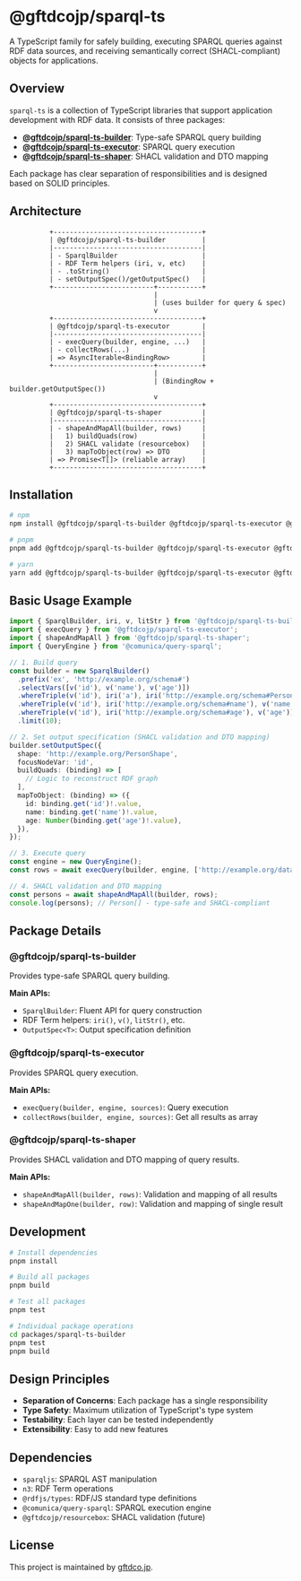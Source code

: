 # @gftdcojp/sparql-ts

A TypeScript family for safely building, executing SPARQL queries against RDF data sources, and receiving semantically correct (SHACL-compliant) objects for applications.

## Overview

`sparql-ts` is a collection of TypeScript libraries that support application development with RDF data. It consists of three packages:

- **[@gftdcojp/sparql-ts-builder](./packages/sparql-ts-builder/)**: Type-safe SPARQL query building
- **[@gftdcojp/sparql-ts-executor](./packages/sparql-ts-executor/)**: SPARQL query execution
- **[@gftdcojp/sparql-ts-shaper](./packages/sparql-ts-shaper/)**: SHACL validation and DTO mapping

Each package has clear separation of responsibilities and is designed based on SOLID principles.

## Architecture

```
          +-------------------------------------+
          | @gftdcojp/sparql-ts-builder         |
          |-------------------------------------|
          | - SparqlBuilder                     |
          | - RDF Term helpers (iri, v, etc)    |
          | - .toString()                       |
          | - setOutputSpec()/getOutputSpec()   |
          +-------------------------+-----------+
                                    |
                                    | (uses builder for query & spec)
                                    v
          +-------------------------------------+
          | @gftdcojp/sparql-ts-executor        |
          |-------------------------------------|
          | - execQuery(builder, engine, ...)   |
          | - collectRows(...)                  |
          | => AsyncIterable<BindingRow>        |
          +-------------------------+-----------+
                                    |
                                    | (BindingRow + builder.getOutputSpec())
                                    v
          +-------------------------------------+
          | @gftdcojp/sparql-ts-shaper          |
          |-------------------------------------|
          | - shapeAndMapAll(builder, rows)     |
          |   1) buildQuads(row)                |
          |   2) SHACL validate (resourcebox)   |
          |   3) mapToObject(row) => DTO        |
          | => Promise<T[]> (reliable array)    |
          +-------------------------------------+
```

## Installation

```bash
# npm
npm install @gftdcojp/sparql-ts-builder @gftdcojp/sparql-ts-executor @gftdcojp/sparql-ts-shaper

# pnpm
pnpm add @gftdcojp/sparql-ts-builder @gftdcojp/sparql-ts-executor @gftdcojp/sparql-ts-shaper

# yarn
yarn add @gftdcojp/sparql-ts-builder @gftdcojp/sparql-ts-executor @gftdcojp/sparql-ts-shaper
```

## Basic Usage Example

```typescript
import { SparqlBuilder, iri, v, litStr } from '@gftdcojp/sparql-ts-builder';
import { execQuery } from '@gftdcojp/sparql-ts-executor';
import { shapeAndMapAll } from '@gftdcojp/sparql-ts-shaper';
import { QueryEngine } from '@comunica/query-sparql';

// 1. Build query
const builder = new SparqlBuilder()
  .prefix('ex', 'http://example.org/schema#')
  .selectVars([v('id'), v('name'), v('age')])
  .whereTriple(v('id'), iri('a'), iri('http://example.org/schema#Person'))
  .whereTriple(v('id'), iri('http://example.org/schema#name'), v('name'))
  .whereTriple(v('id'), iri('http://example.org/schema#age'), v('age'))
  .limit(10);

// 2. Set output specification (SHACL validation and DTO mapping)
builder.setOutputSpec({
  shape: 'http://example.org/PersonShape',
  focusNodeVar: 'id',
  buildQuads: (binding) => [
    // Logic to reconstruct RDF graph
  ],
  mapToObject: (binding) => ({
    id: binding.get('id')!.value,
    name: binding.get('name')!.value,
    age: Number(binding.get('age')!.value),
  }),
});

// 3. Execute query
const engine = new QueryEngine();
const rows = await execQuery(builder, engine, ['http://example.org/data.ttl']);

// 4. SHACL validation and DTO mapping
const persons = await shapeAndMapAll(builder, rows);
console.log(persons); // Person[] - type-safe and SHACL-compliant
```

## Package Details

### @gftdcojp/sparql-ts-builder

Provides type-safe SPARQL query building.

**Main APIs:**
- `SparqlBuilder`: Fluent API for query construction
- RDF Term helpers: `iri()`, `v()`, `litStr()`, etc.
- `OutputSpec<T>`: Output specification definition

### @gftdcojp/sparql-ts-executor

Provides SPARQL query execution.

**Main APIs:**
- `execQuery(builder, engine, sources)`: Query execution
- `collectRows(builder, engine, sources)`: Get all results as array

### @gftdcojp/sparql-ts-shaper

Provides SHACL validation and DTO mapping of query results.

**Main APIs:**
- `shapeAndMapAll(builder, rows)`: Validation and mapping of all results
- `shapeAndMapOne(builder, row)`: Validation and mapping of single result

## Development

```bash
# Install dependencies
pnpm install

# Build all packages
pnpm build

# Test all packages
pnpm test

# Individual package operations
cd packages/sparql-ts-builder
pnpm test
pnpm build
```

## Design Principles

- **Separation of Concerns**: Each package has a single responsibility
- **Type Safety**: Maximum utilization of TypeScript's type system
- **Testability**: Each layer can be tested independently
- **Extensibility**: Easy to add new features

## Dependencies

- `sparqljs`: SPARQL AST manipulation
- `n3`: RDF Term operations
- `@rdfjs/types`: RDF/JS standard type definitions
- `@comunica/query-sparql`: SPARQL execution engine
- `@gftdcojp/resourcebox`: SHACL validation (future)

## License

This project is maintained by [gftdco.jp](https://gftdco.jp).
